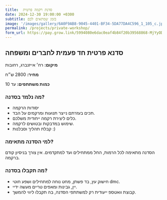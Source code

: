 ```yaml
---
title:  סדנת רקמה פרטית
date: 2024-12-30 19:00:00 +0300
subtitle: בזמן שמתאים לכם
image: '/images/gallery/6A0F9AB8-9045-4401-BF34-5DA77DA4C596_1_105_c.jpeg'
permalink: /projects/private-workshop/
form_url: https://pay.grow.link/5994080e6dac0eaf4b84f20b39568868-MjYyODg5NQ
---
```


## סדנא פרטית חד פעמית לחברים ומשפחה

**מיקום:** רח׳ אייזנברג, רחובות

**מחיר:** 2800 ש״ח

**כמות משתתפים:** עד 10

### מה נלמד בסדנה?

- יסודות הרקמה
- תכים בעזרתם נייצר תנועות ומרקמים על הבד.
- כלים ליצירת רקמה ייחודית משלכם.
- שימוש במדבקות ובטושים לרקמה.
- קבלת תהליך וסבלנות :)

### למי הסדנה מתאימה?

הסדנה מתאימה לכל הרמות, החל ממתחילים ועד למתקדמים. אין צורך בניסיון קודם ברקמה.

### מה תקבלו בסדנה?

- חישוק עץ, בד פשתן, מחט נוחה למתחילים ושפע חוטי dmc.
- יין, גבינות ומאפים טריים מעשה ידיי.
- קבוצת וואטספ ייעודית רק למשתתפי הסדנה, בה תקבלו ליווי להמשך.

